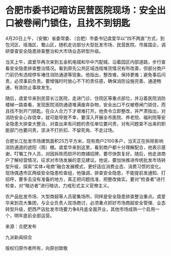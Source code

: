 # 合肥市委书记暗访民营医院现场：安全出口被卷闸门锁住，且找不到钥匙

4月20日上午，（安徽）省委常委、（合肥）市委书记虞爱华以“四不两直”方式，到包河区、瑶海区、蜀山区，随机走访部分大型批发市场、民营医院、市属国企，调研督查安全隐患排查整治和大市场业态转型升级。

当天上午，虞爱华再次来到五金机电城和华中汽配城，沿着园区内部道路，步行查看安全隐患排查整治情况。看到原先公共区域违规堆货情况有所改善，但部分商户门前仍有违规停车堵住消防通道等现象。他指出，整改难，保持更难；避免事后问责，必须事前负责。要增强时时放心不下的责任感，确保消防设施完善、通道畅通，有效防止事故发生。

随后，虞爱华来到民营长江医院，走进门诊、住院区等重点部位，并沿着医院消防楼梯一路查看，发现医院消防通道堆满废弃杂物，安全出口不仅被卷闸门锁住，而且找不到开门钥匙，在众人合力下才艰难打开。他责令立即整改，并严肃指出，对消防安全心存侥幸，就可能导致不幸，要深入开展全市医院、养老院、福利院等安全隐患大排查大整治，对查出来有问题的责任单位要问责，对有问题查不出来的职能部门也要问责，坚决不打折扣、不留死角、不走过场。

合肥长江批发市场建筑面积25万平方米，现有商户2100多户，当天正在拆除影响消防通道的遮阳（雨）棚。虞爱华来到这里，看到商户都十分理解配合，他表示感谢，叮嘱工作人员，对因拆除而损坏的商铺招牌，要尽快恢复好。随后，他走进商户了解经营情况，征求对市场发展的意见建议。他说，要加快推进传统批发市场转型升级，探索“实体+电商”融合发展模式，更好适应消费业态、消费习惯的变化。现场偶遇市区两级安全隐患检查组，他强调，排查安全隐患，不能提前发通知、打招呼，要多去没有准备的地方，真正把问题找准、把整改做实。要对“检查者”进行检查，对“暗访者”进行暗访，力戒形式主义官僚主义。

农产品批发市场、大型商超等人员密集场所，同样是安全隐患排查整治重点。虞爱华来到百大集团，与企业负责人现场商讨，必须重点抓好市场商超安全管理、业态转型升级，肥西严店批发市场要力争8月底全面开业，其他市场成熟一个启用一个，明年底前全部运营。

来源：合肥发布

九派新闻综合

版权归原作者所有，向原创致敬

